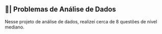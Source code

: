 ## 🎲| Problemas de Análise de Dados

  Nesse projeto de análise de dados, realizei cerca de 8 questões de nível mediano. 
